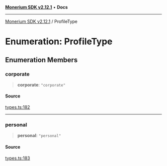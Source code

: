 [**Monerium SDK v2.12.1**](../README.md) • **Docs**

---

[Monerium SDK v2.12.1](../README.md) / ProfileType

# Enumeration: ProfileType

## Enumeration Members

### corporate

> **corporate**: `"corporate"`

#### Source

[types.ts:182](https://github.com/monerium/js-monorepo/blob/63219fde0f935acb35ce19f47571455bbfc0ffa7/packages/sdk/src/types.ts#L182)

---

### personal

> **personal**: `"personal"`

#### Source

[types.ts:183](https://github.com/monerium/js-monorepo/blob/63219fde0f935acb35ce19f47571455bbfc0ffa7/packages/sdk/src/types.ts#L183)
